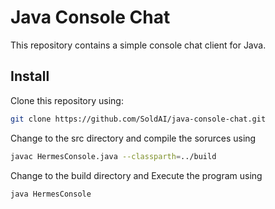 # Java Console Chat
This repository contains a simple console chat client for Java.

## Install
Clone this repository using:
```bash
git clone https://github.com/SoldAI/java-console-chat.git
```

Change to the src directory and compile the sorurces using
```bash
javac HermesConsole.java --classparth=../build
```

Change to the build directory and Execute the program using
```bash
java HermesConsole
```
